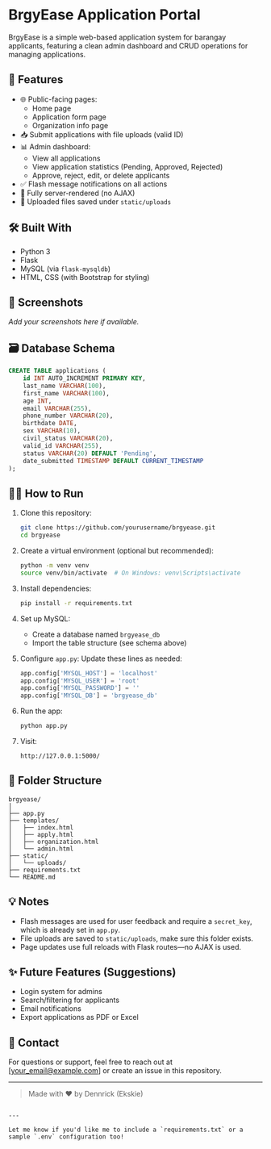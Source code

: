 # BrgyEase Application Portal

BrgyEase is a simple web-based application system for barangay applicants, featuring a clean admin dashboard and CRUD operations for managing applications.

## 🚀 Features

- 🌐 Public-facing pages:
  - Home page
  - Application form page
  - Organization info page
- 📥 Submit applications with file uploads (valid ID)
- 📊 Admin dashboard:
  - View all applications
  - View application statistics (Pending, Approved, Rejected)
  - Approve, reject, edit, or delete applicants
- ✅ Flash message notifications on all actions
- 🧠 Fully server-rendered (no AJAX)
- 📁 Uploaded files saved under `static/uploads`

## 🛠️ Built With

- Python 3
- Flask
- MySQL (via `flask-mysqldb`)
- HTML, CSS (with Bootstrap for styling)

## 📸 Screenshots

_Add your screenshots here if available._

## 🗃️ Database Schema

```sql
CREATE TABLE applications (
    id INT AUTO_INCREMENT PRIMARY KEY,
    last_name VARCHAR(100),
    first_name VARCHAR(100),
    age INT,
    email VARCHAR(255),
    phone_number VARCHAR(20),
    birthdate DATE,
    sex VARCHAR(10),
    civil_status VARCHAR(20),
    valid_id VARCHAR(255),
    status VARCHAR(20) DEFAULT 'Pending',
    date_submitted TIMESTAMP DEFAULT CURRENT_TIMESTAMP
);
```

## 🧑‍💻 How to Run

1. Clone this repository:
   ```bash
   git clone https://github.com/yourusername/brgyease.git
   cd brgyease
   ```

2. Create a virtual environment (optional but recommended):
   ```bash
   python -m venv venv
   source venv/bin/activate  # On Windows: venv\Scripts\activate
   ```

3. Install dependencies:
   ```bash
   pip install -r requirements.txt
   ```

4. Set up MySQL:
   - Create a database named `brgyease_db`
   - Import the table structure (see schema above)

5. Configure `app.py`:
   Update these lines as needed:
   ```python
   app.config['MYSQL_HOST'] = 'localhost'
   app.config['MYSQL_USER'] = 'root'
   app.config['MYSQL_PASSWORD'] = ''
   app.config['MYSQL_DB'] = 'brgyease_db'
   ```

6. Run the app:
   ```bash
   python app.py
   ```

7. Visit:
   ```
   http://127.0.0.1:5000/
   ```

## 📂 Folder Structure

```
brgyease/
│
├── app.py
├── templates/
│   ├── index.html
│   ├── apply.html
│   ├── organization.html
│   └── admin.html
├── static/
│   └── uploads/
├── requirements.txt
└── README.md
```

## 💡 Notes

- Flash messages are used for user feedback and require a `secret_key`, which is already set in `app.py`.
- File uploads are saved to `static/uploads`, make sure this folder exists.
- Page updates use full reloads with Flask routes—no AJAX is used.

## ✨ Future Features (Suggestions)

- Login system for admins
- Search/filtering for applicants
- Email notifications
- Export applications as PDF or Excel

## 📧 Contact

For questions or support, feel free to reach out at [your_email@example.com] or create an issue in this repository.

---

> Made with ❤️ by Dennrick (Ekskie)
```

---

Let me know if you'd like me to include a `requirements.txt` or a sample `.env` configuration too!
